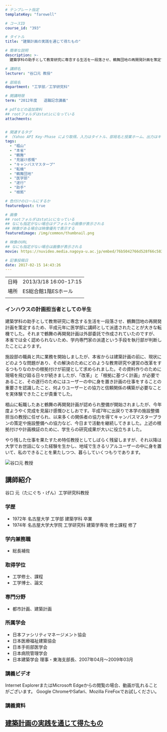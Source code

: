 ```yaml
---
# テンプレート指定
templateKey: "farewell"

# コースID
course_id: "393"

# タイトル
title: "建築計画の実践を通じて得たもの"

# 簡単な説明
description: >-
  建築学科の助手として教育研究に専念する生活を一段落させ、鶴舞団地の再開発計画を策定するため、平成元年に医学部に講師として派遣されたことが大きな転機でした。それまで鶴舞の再開発計画は外部委託で作成されていたのですが、 本省では全く認められないため、学内専門家の派遣という手段を執行部が判断したことによります。 施設部の職員と共に業務を開始しましたが、本省からは建築計画の前に、現状にどのような問 ....

# 講師名
lecturer: "谷口元 教授"

# 部局名
department: "工学部／工学研究科"

# 開講時限
term: "2012年度	退職記念講義"

# pdfなどの追加資料
## rootフォルダはstaticになっている
attachments:


# 関連するタグ
# （Yahoo API Key-Phase により取得。入力はタイトル、部局名と授業ホーム、出力はキーフレーズ（tags））
tags:
  - "椙山"
  - "本省"
  - "鶴舞"
  - "見届け感慨"
  - "キャンパスマスタープ"
  - "転機"
  - "鶴舞団地"
  - "医学部"
  - "遂行"
  - "助手"
  - "根拠"

# 色付けのロールにするか
featuredpost: true

# 画像
## rootフォルダはstaticになっている
## なにも指定がない場合はデフォルトの画像が表示される
## 映像がある場合は映像優先で表示する
featuredimage: /img/common/thumbnail.png

# 映像のURL
## なにも指定がない場合は画像が表示される
movie: https://nuvideo.media.nagoya-u.ac.jp/embed/76b5042766d528f66c583ae1b878f2cbb7e7ee7a

# 記事投稿日
date: 2017-02-15 14:43:26
---
```


|   |   |
|---|---|
| 日時 | 2013/3/18  16:00-17:15 |
| 場所 | ES総合館1階ESホール |
|   |   |


### インハウスの計画担当者としての半生

建築学科の助手として教育研究に専念する生活を一段落させ、鶴舞団地の再開発計画を策定するため、平成元年に医学部に講師として派遣されたことが大きな転機でした。それまで鶴舞の再開発計画は外部委託で作成されていたのですが、 本省では全く認められないため、学内専門家の派遣という手段を執行部が判断したことによります。

施設部の職員と共に業務を開始しましたが、本省からは建築計画の前に、現状にどのような問題があり、その解決のためにどのような教育研究や運営の改革をするつもりなのかの根拠付けが前提として求められました。その資料作りのために現場を飛び廻る日々が続きましたが、「改革」と「根拠に基づく計画」が必要であること、その遂行のためにはユーザーの中に身を置き計画の仕事をすることの重要さを認識したこと、何よりユーザーとの協力と信頼関係の構築が必要なことを実体験できたことが貴重でした。

椙山に転職したあと鶴舞の再開発計画が認められ整備が開始されましたが、今年度ようやく完成を見届け感慨ひとしおです。平成7年に出戻りで本学の施設整備担当の教授に任ぜられ、以来多くの関係者の協力を得てキャンパスマスタープランの策定や施設整備への協力など、今日まで活動を継続してきました。上述の根拠付けや計画検証のために、学生らの研究成果が大いに役立ちました。

やり残した仕事を果たすため特任教授としてしばらく残留しますが、それ以降は大学でお世話になった経験を生かし、地域で生きるリアルユーザーの中に身を置いて、私のできることを果たしつつ、暮らしていくつもりであります。


![谷口元 教授](https://ocw.nagoya-u.jp/files/393/s_H24taniguchi_facephoto.jpg) 

## 講師紹介

谷口 元（たにぐち・げん）工学研究科教授

### 学歴

* 1972年 名古屋大学 工学部 建築学科 卒業
* 1974年 名古屋大学大学院 工学研究科 建築学専攻 修士課程 修了

### 学内兼務職

* 総長補佐

### 取得学位

* 工学修士、課程
* 工学博士、論文

### 専門分野

* 都市計画、建築計画

### 所属学会

* 日本ファシリティマネージメント協会
* 日本医療福祉建築協会
* 日本手術部医学会
* 日本病院管理学会
* 日本建築学会 理事・東海支部長、2007年04月〜2009年03月


### 講義ビデオ


Internet ExplorerまたはMicrosoft Edgeからの閲覧の場合、動画が乱れることがございます。
Google ChromeやSafari、Mozilla FireFoxでお試しください。

### 講義資料

[建築計画の実践を通じて得たもの](https://ocw.nagoya-u.jp/files/393/H24taniguchiLL_materials.pdf) 
-----
